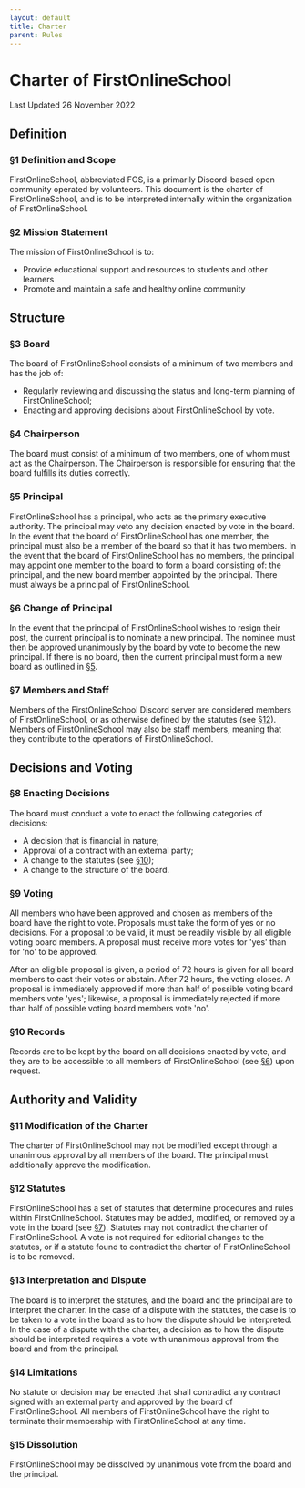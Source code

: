 ```yaml
---
layout: default
title: Charter
parent: Rules
---
```


# Charter of FirstOnlineSchool
Last Updated 26 November 2022

## Definition

### §1 Definition and Scope
FirstOnlineSchool, abbreviated FOS, is a primarily Discord-based open community operated by volunteers. This document is the charter of FirstOnlineSchool, and is to be interpreted internally within the organization of FirstOnlineSchool.

### §2 Mission Statement
The mission of FirstOnlineSchool is to:
- Provide educational support and resources to students and other learners
- Promote and maintain a safe and healthy online community

## Structure
### §3 Board
The board of FirstOnlineSchool consists of a minimum of two members and has the job of:
- Regularly reviewing and discussing the status and long-term planning of FirstOnlineSchool;
- Enacting and approving decisions about FirstOnlineSchool by vote.

### §4 Chairperson
The board must consist of a minimum of two members, one of whom must act as the Chairperson. The Chairperson is responsible for ensuring that the board fulfills its duties correctly.

### §5 Principal
FirstOnlineSchool has a principal, who acts as the primary executive authority. The principal may veto any decision enacted by vote in the board. In the event that the board of FirstOnlineSchool has one member, the principal must also be a member of the board so that it has two members.
In the event that the board of FirstOnlineSchool has no members, the principal may appoint one member to the board to form a board consisting of: the principal, and the new board member appointed by the principal.
There must always be a principal of FirstOnlineSchool.

### §6 Change of Principal
In the event that the principal of FirstOnlineSchool wishes to resign their post, the current principal is to nominate a new principal. The nominee must then be approved unanimously by the board by vote to become the new principal. If there is no board, then the current principal must form a new board as outlined in [§5](#5-principal).

### §7 Members and Staff
Members of the FirstOnlineSchool Discord server are considered members of FirstOnlineSchool, or as otherwise defined by the statutes (see [§12](#12-statues)). Members of FirstOnlineSchool may also be staff members, meaning that they contribute to the operations of FirstOnlineSchool.

## Decisions and Voting
### §8 Enacting Decisions
The board must conduct a vote to enact the following categories of decisions:
- A decision that is financial in nature;
- Approval of a contract with an external party;
- A change to the statutes (see [§10](#10-records));
- A change to the structure of the board.

### §9 Voting
All members who have been approved and chosen as members of the board have the right to vote.
Proposals must take the form of yes or no decisions. For a proposal to be valid, it must be readily visible by all eligible voting board members.
A proposal must receive more votes for 'yes' than for 'no' to be approved.

 After an eligible proposal is given, a period of 72 hours is given for all board members to cast their votes or abstain. After 72 hours, the voting closes.
A proposal is immediately approved if more than half of possible voting board members vote 'yes'; likewise, a proposal is immediately rejected if more than half of possible voting board members vote 'no'.

### §10 Records
Records are to be kept by the board on all decisions enacted by vote, and they are to be accessible to all members of FirstOnlineSchool (see [§6](#6-change-of-principal)) upon request.

## Authority and Validity
### §11 Modification of the Charter
The charter of FirstOnlineSchool may not be modified except through a unanimous approval by all members of the board. The principal must additionally approve the modification.

### §12 Statutes
FirstOnlineSchool has a set of statutes that determine procedures and rules within FirstOnlineSchool. Statutes may be added, modified, or removed by a vote in the board (see [§7](#7-members-and-staff)). Statutes may not contradict the charter of FirstOnlineSchool.
A vote is not required for editorial changes to the statutes, or if a statute found to contradict the charter of FirstOnlineSchool is to be removed.

### §13 Interpretation and Dispute
The board is to interpret the statutes, and the board and the principal are to interpret the charter.
In the case of a dispute with the statutes, the case is to be taken to a vote in the board as to how the dispute should be interpreted.
In the case of a dispute with the charter, a decision as to how the dispute should be interpreted requires a vote with unanimous approval from the board and from the principal.

### §14 Limitations
No statute or decision may be enacted that shall contradict any contract signed with an external party and approved by the board of FirstOnlineSchool. All members of FirstOnlineSchool have the right to terminate their membership with FirstOnlineSchool at any time.

### §15 Dissolution
FirstOnlineSchool may be dissolved by unanimous vote from the board and the principal.
